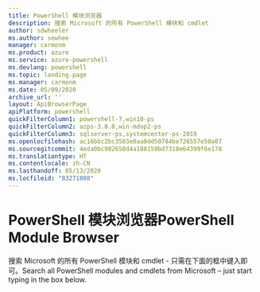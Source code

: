 ```yaml
---
title: PowerShell 模块浏览器
description: 搜索 Microsoft 的所有 PowerShell 模块和 cmdlet
author: sdwheeler
ms.author: sewhee
manager: carmonm
ms.product: azure
ms.service: azure-powershell
ms.devlang: powershell
ms.topic: landing-page
ms.manager: carmonm
ms.date: 05/09/2020
archive_url: ''
layout: ApiBrowserPage
apiPlatform: powershell
quickFilterColumn1: powershell-7,win10-ps
quickFilterColumn2: azps-3.8.0,win-mdop2-ps
quickFilterColumn3: sqlserver-ps,systemcenter-ps-2019
ms.openlocfilehash: ac16bbc2bc3583e0aa0dd50784be726557e50a07
ms.sourcegitcommit: 4eda0bc902658d4a188159bd7310e64399f6e178
ms.translationtype: HT
ms.contentlocale: zh-CN
ms.lasthandoff: 05/13/2020
ms.locfileid: "83271808"
---
```

# <a name="powershell-module-browser"></a><span data-ttu-id="df5f3-103">PowerShell 模块浏览器</span><span class="sxs-lookup"><span data-stu-id="df5f3-103">PowerShell Module Browser</span></span>

<span data-ttu-id="df5f3-104">搜索 Microsoft 的所有 PowerShell 模块和 cmdlet - 只需在下面的框中键入即可。</span><span class="sxs-lookup"><span data-stu-id="df5f3-104">Search all PowerShell modules and cmdlets from Microsoft – just start typing in the box below.</span></span>
